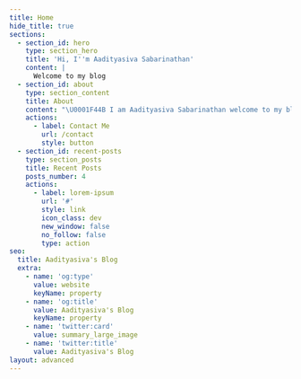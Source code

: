 ```yaml
---
title: Home
hide_title: true
sections:
  - section_id: hero
    type: section_hero
    title: 'Hi, I''m Aadityasiva Sabarinathan'
    content: |
      Welcome to my blog
  - section_id: about
    type: section_content
    title: About
    content: "\U0001F44B I am Aadityasiva Sabarinathan welcome to my blogI am a cross-platform developer and a graphic designer. I develop for mobile, desktop, web and packages for other developers.\n"
    actions:
      - label: Contact Me
        url: /contact
        style: button
  - section_id: recent-posts
    type: section_posts
    title: Recent Posts
    posts_number: 4
    actions:
      - label: lorem-ipsum
        url: '#'
        style: link
        icon_class: dev
        new_window: false
        no_follow: false
        type: action
seo:
  title: Aadityasiva's Blog
  extra:
    - name: 'og:type'
      value: website
      keyName: property
    - name: 'og:title'
      value: Aadityasiva's Blog
      keyName: property
    - name: 'twitter:card'
      value: summary_large_image
    - name: 'twitter:title'
      value: Aadityasiva's Blog
layout: advanced
---
```

